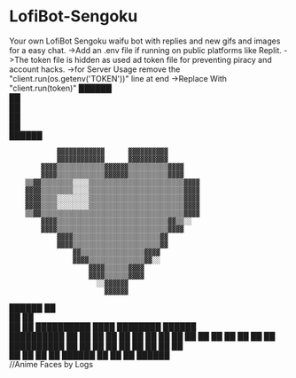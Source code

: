 # LofiBot-Sengoku
Your own LofiBot Sengoku waifu bot with replies and new gifs and images for a easy chat.
->Add an .env file if running on public platforms like Replit.
->The token file is hidden as used ad token file for preventing piracy and account hacks.
->for Server Usage remove the "client.run(os.getenv('TOKEN'))" line at end
->Replace With "client.run(token)"
                            ██████                          
                              ██                            
                              ██                            
                              ██                            
                              ██                            
                            ██████                          
                                                            
                                                            
                ▓▓▓▓▓▓▓▓▓▓▓▓      ▓▓▓▓▓▓▓▓▓▓                
                ▓▓▓▓▓▓▓▓▓▓▓▓      ▓▓▓▓▓▓▓▓▓▓                
            ▓▓▓▓▒▒▒▒▒▒▒▒▒▒▒▒▓▓▓▓▓▓▒▒▒▒▒▒▒▒▒▒▓▓▓▓            
            ▓▓▓▓▒▒▒▒▒▒▒▒▒▒▒▒▓▓▓▓▓▓▒▒▒▒▒▒▒▒▒▒▓▓▓▓            
        ▒▒▓▓▒▒▒▒▒▒▒▒░░░░▒▒▒▒▒▒▒▒▒▒▒▒▒▒▒▒▒▒▒▒▒▒▒▒▓▓▓▓        
        ▓▓▓▓▒▒▒▒▒▒▒▒░░░░▒▒▒▒▒▒▒▒▒▒▒▒▒▒▒▒▒▒▒▒▒▒▒▒▓▓▓▓        
        ▓▓▓▓▒▒▒▒░░░░░░░░▒▒▒▒▒▒▒▒▒▒▒▒▒▒▒▒▒▒▒▒▒▒▒▒▓▓▓▓        
        ▓▓▓▓▒▒▒▒░░░░░░░░▒▒▒▒▒▒▒▒▒▒▒▒▒▒▒▒▒▒▒▒▒▒▒▒▓▓▓▓        
        ▒▒▓▓▒▒▒▒▒▒▒▒▒▒▒▒▒▒▒▒▒▒▒▒▒▒▒▒▒▒▒▒▒▒▒▒▒▒▒▒▓▓▓▓        
            ▓▓▓▓▒▒▒▒▒▒▒▒▒▒▒▒▒▒▒▒▒▒▒▒▒▒▒▒▒▒▒▒▓▓▒▒░░          
            ▓▓▓▓▒▒▒▒▒▒▒▒▒▒▒▒▒▒▒▒▒▒▒▒▒▒▒▒▒▒▒▒▓▓▓▓            
                ▓▓▓▓▒▒▒▒▒▒▒▒▒▒▒▒▒▒▒▒▒▒▒▒▒▒▓▓                
                ▓▓▓▓▒▒▒▒▒▒▒▒▒▒▒▒▒▒▒▒▒▒▒▒▒▒▓▓                
                    ▓▓▒▒▒▒▒▒▒▒▒▒▒▒▒▒▒▒▓▓▓▓                  
                    ▓▓▓▓▒▒▒▒▒▒▒▒▒▒▒▒▒▒▓▓░░                  
                        ▓▓▓▓▒▒▒▒▒▒▓▓▓▓                      
                        ▓▓▓▓▒▒▒▒▒▒▓▓▓▓                      
                          ░░▓▓▓▓▓▓                          
                            ▓▓▓▓▓▓                          
                                                            
                                                            
  ██████                      ██                            
██      ██                                                  
██      ██  ██████████      ████      ████████      ██████  
██████████  ██        ██      ██      ██  ██  ██  ██      ██
██      ██  ██        ██      ██      ██  ██  ██  ██████████
██      ██  ██        ██      ██      ██  ██  ██  ██        
██      ██  ██        ██    ██████    ██  ██  ██    ██████  
//Anime Faces by Logs
